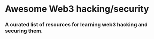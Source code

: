 # Awesome Web3 hacking/security
### A curated list of resources for learning web3 hacking and securing them.
